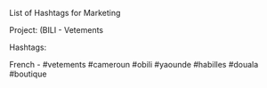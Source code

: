 List of Hashtags for Marketing 

Project: (BILI - Vetements

Hashtags: 

French - 
#vetements #cameroun #obili #yaounde #habilles #douala #boutique

